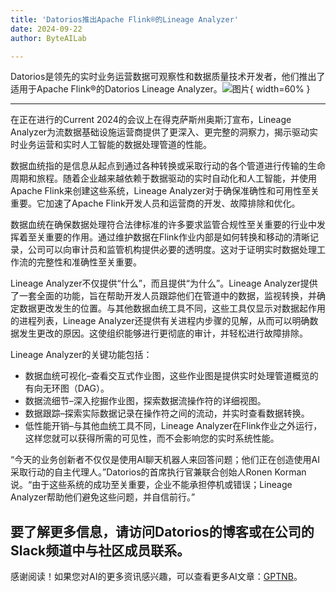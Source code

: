 ```yaml
---
title: 'Datorios推出Apache Flink®的Lineage Analyzer'
date: 2024-09-22
author: ByteAILab

---
```


Datorios是领先的实时业务运营数据可观察性和数据质量技术开发者，他们推出了适用于Apache Flink®的Datorios Lineage Analyzer。![图片](https://ai-techpark.com/wp-content/uploads/2024/09/Datorios-Unve-960x540.jpg){ width=60% }

---
在正在进行的Current 2024的会议上在得克萨斯州奥斯汀宣布，Lineage Analyzer为流数据基础设施运营商提供了更深入、更完整的洞察力，揭示驱动实时业务运营和实时人工智能的数据处理管道的性能。

数据血统指的是信息从起点到通过各种转换或采取行动的各个管道进行传输的生命周期和旅程。随着企业越来越依赖于数据驱动的实时自动化和人工智能，并使用Apache Flink来创建这些系统，Lineage Analyzer对于确保准确性和可用性至关重要。它加速了Apache Flink开发人员和运营商的开发、故障排除和优化。

数据血统在确保数据处理符合法律标准的许多要求监管合规性至关重要的行业中发挥着至关重要的作用。通过维护数据在Flink作业内部是如何转换和移动的清晰记录，公司可以向审计员和监管机构提供必要的透明度。这对于证明实时数据处理工作流的完整性和准确性至关重要。

Lineage Analyzer不仅提供“什么”，而且提供“为什么”。Lineage Analyzer提供了一套全面的功能，旨在帮助开发人员跟踪他们在管道中的数据，监视转换，并确定数据更改发生的位置。与其他数据血统工具不同，这些工具仅显示对数据起作用的进程列表，Lineage Analyzer还提供有关进程内步骤的见解，从而可以明确数据发生更改的原因。这使组织能够进行更彻底的审计，并轻松进行故障排除。

Lineage Analyzer的关键功能包括：
- 数据血统可视化–查看交互式作业图，这些作业图是提供实时处理管道概览的有向无环图（DAG）。
- 数据流细节–深入挖掘作业图，探索数据流操作符的详细视图。
- 数据跟踪–探索实际数据记录在操作符之间的流动，并实时查看数据转换。
- 低性能开销–与其他血统工具不同，Lineage Analyzer在Flink作业之外运行，这样您就可以获得所需的可见性，而不会影响您的实时系统性能。

“今天的业务创新者不仅仅是使用AI聊天机器人来回答问题；他们正在创造使用AI采取行动的自主代理人。”Datorios的首席执行官兼联合创始人Ronen Korman说。“由于这些系统的成功至关重要，企业不能承担停机或错误；Lineage Analyzer帮助他们避免这些问题，并自信前行。”

要了解更多信息，请访问Datorios的博客或在公司的Slack频道中与社区成员联系。
---
感谢阅读！如果您对AI的更多资讯感兴趣，可以查看更多AI文章：[GPTNB](https://gptnb.com)。